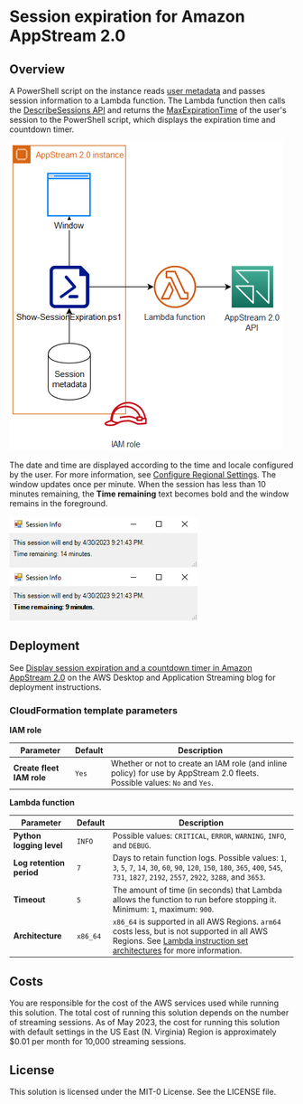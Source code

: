 # Session expiration for Amazon AppStream 2.0
## Overview
A PowerShell script on the instance reads [user metadata](https://docs.aws.amazon.com/appstream2/latest/developerguide/customize-fleets.html#customize-fleets-user-instance-metadata) and passes session information to a Lambda function.
The Lambda function then calls the [DescribeSessions API](https://docs.aws.amazon.com/appstream2/latest/APIReference/API_DescribeSessions.html) and returns the [MaxExpirationTime](https://docs.aws.amazon.com/appstream2/latest/APIReference/API_Session.html#AppStream2-Type-Session-MaxExpirationTime) of the user's session to the PowerShell script, which displays the expiration time and countdown timer.

![Architecture diagram](/images/architecture.png "Architecture")

The date and time are displayed according to the time and locale configured by the user.
For more information, see [Configure Regional Settings](https://docs.aws.amazon.com/appstream2/latest/developerguide/regional-settings-end-user.html).
The window updates once per minute.
When the session has less than 10 minutes remaining, the **Time remaining** text becomes bold and the window remains in the foreground.

![Screenshot of countdown window with 14 remaining](/images/screenshot-streaming-instance-14.png "Screenshot")
![Screenshot of countdown window with nine minutes remaining](/images/screenshot-streaming-instance-9.png "Screenshot")

## Deployment
See [Display session expiration and a countdown timer in Amazon AppStream 2.0](https://aws.amazon.com/blogs/desktop-and-application-streaming/display-session-expiration-and-a-countdown-timer-in-amazon-appstream-2-0/) on the AWS Desktop and Application Streaming blog for deployment instructions.

### CloudFormation template parameters
 **IAM role**

| Parameter | Default  | Description |
| --- | --- | --- |
| **Create fleet IAM role** | `Yes` | Whether or not to create an IAM role (and inline policy) for use by AppStream 2.0 fleets. Possible values: `No` and `Yes`. |

 **Lambda function**

| Parameter | Default  | Description |
| --- | --- | --- |
| **Python logging level** | `INFO` | Possible values: `CRITICAL`, `ERROR`, `WARNING`, `INFO`, and `DEBUG`. |
| **Log retention period** | `7` | Days to retain function logs. Possible values: `1`, `3`, `5`, `7`, `14`, `30`, `60`, `90`, `120`, `150`, `180`, `365`, `400`, `545`, `731`, `1827`, `2192`, `2557`, `2922`, `3288`, and `3653`. |
| **Timeout** | `5` | The amount of time (in seconds) that Lambda allows the function to run before stopping it. Minimum: `1`, maximum: `900`. |
| **Architecture** | `x86_64` | `x86_64` is supported in all AWS Regions. `arm64` costs less, but is not supported in all AWS Regions. See [Lambda instruction set architectures](https://docs.aws.amazon.com/lambda/latest/dg/foundation-arch.html) for more information. |

## Costs
You are responsible for the cost of the AWS services used while running this solution.
The total cost of running this solution depends on the number of streaming sessions.
As of May 2023, the cost for running this solution with default settings in the US East (N. Virginia) Region is approximately $0.01 per month for 10,000 streaming sessions.

## License
This solution is licensed under the MIT-0 License. See the LICENSE file.